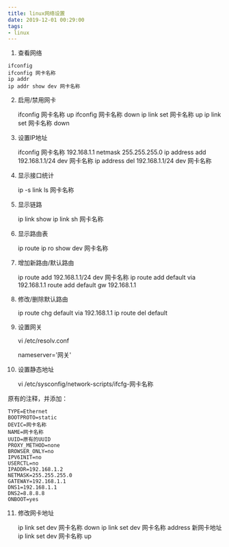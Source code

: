 ```yaml
---
title: linux网络设置
date: 2019-12-01 00:29:00
tags: 
- linux
---
```


1. 查看网络

```
ifconfig
ifconfig 网卡名称
ip addr
ip addr show dev 网卡名称
```

<!-- more -->

2. 启用/禁用网卡

    ifconfig 网卡名称 up
    ifconfig 网卡名称 down
    ip link set 网卡名称 up
    ip link set 网卡名称 down

3. 设置IP地址

    ifconfig 网卡名称 192.168.1.1 netmask 255.255.255.0
    ip address add 192.168.1.1/24 dev 网卡名称
    ip address del 192.168.1.1/24 dev 网卡名称

4. 显示接口统计

    ip -s link ls 网卡名称

5. 显示链路

    ip link show
    ip link sh 网卡名称

6. 显示路由表

    ip route
    ip ro show dev 网卡名称

7. 增加新路由/默认路由

    ip route add 192.168.1.1/24 dev 网卡名称
    ip route add default via 192.168.1.1
    route add default gw 192.168.1.1

8. 修改/删除默认路由

    ip route chg default via 192.168.1.1
    ip route del default

9. 设置网关

    vi /etc/resolv.conf

    nameserver='网关'

10. 设置静态地址

    vi /etc/sysconfig/network-scripts/ifcfg-网卡名称

原有的注释，并添加：

    TYPE=Ethernet
    BOOTPROTO=static
    DEVIC=网卡名称
    NAME=网卡名称
    UUID=原有的UUID
    PROXY_METHOD=none
    BROWSER_ONLY=no
    IPV6INIT=no
    USERCTL=no
    IPADDR=192.168.1.2
    NETMASK=255.255.255.0
    GATEWAY=192.168.1.1
    DNS1=192.168.1.1
    DNS2=8.8.8.8
    ONBOOT=yes

11. 修改网卡地址

    ip link set dev 网卡名称 down
    ip link set dev 网卡名称 address 新网卡地址
    ip link set dev 网卡名称 up
